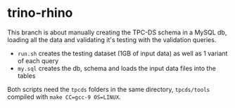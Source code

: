 # trino-rhino
This branch is about manually creating the TPC-DS schema in a MySQL db, loading all the data and validating it's testing with the validation queries.

- `run.sh` creates the testing dataset (1GB of input data) as well as 1 variant of each query 
- `my.sql` creates the db, schema and loads the input data files into the tables   

Both scripts need the `tpcds` folders in the same directory, `tpcds/tools` compiled with `make CC=gcc-9 OS=LINUX`.
